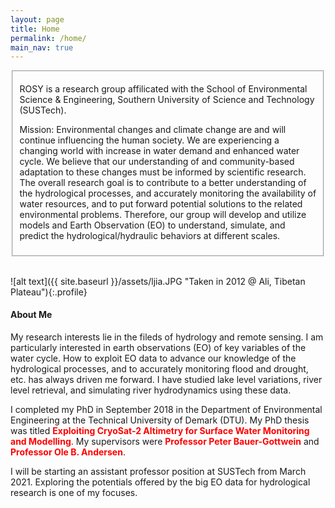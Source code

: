 ```yaml
---
layout: page
title: Home
permalink: /home/
main_nav: true
---
```

<fieldset>
  <p>ROSY is a research group affilicated with the School of Environmental Science & Engineering, Southern University of Science and Technology (SUSTech).</p>
  <p>Mission: Environmental changes and climate change are and will continue influencing the human society. We are experiencing a changing world with increase in water demand and enhanced water cycle. We believe that our understanding of and community-based adaptation to these changes must be informed by scientific research. The overall research goal is to contribute to a better understanding of the hydrological processes, and accurately monitoring the availability of water resources, and to put forward potential solutions to the related environmental problems. Therefore, our group will develop and utilize models and Earth Observation (EO) to understand, simulate, and predict the hydrological/hydraulic behaviors at different scales. </p>
</fieldset>

<br>

![alt text]({{ site.baseurl }}/assets/ljia.JPG "Taken in 2012 @ Ali, Tibetan Plateau"){:.profile}

<h4>About Me</h4>

My research interests lie in the fileds of hydrology and remote sensing. I am particularly interested  in earth observations (EO) of key variables of the water cycle. How to exploit EO data to advance our knowledge of the hydrological processes, and to accurately monitoring flood and drought, etc. has always driven me forward. I have studied lake level variations, river level retrieval, and simulating river hydrodynamics using these data. 

I completed my PhD in September 2018 in the Department of Environmental Engineering at the Technical University of Demark (DTU). My PhD thesis was titled <a herf="https://orbit.dtu.dk/en/publications/exploiting-cryosat-2-altimetry-for-surface-water-monitoring-and-m" style="color: red;font-weight:bold;">Exploiting CryoSat-2 Altimetry for Surface Water Monitoring and Modelling</a>. My supervisors were <strong style="color: red;">Professor Peter Bauer-Gottwein</strong> and <strong style="color: red;">Professor Ole B. Andersen</strong>.

I will be starting an assistant professor position at SUSTech from March 2021. Exploring the potentials offered by the big EO data for hydrological research is one of my focuses.     
